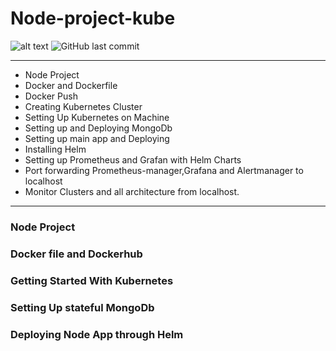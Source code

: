 # Node-project-kube

![alt text](https://img.shields.io/docker/automated/timon02/node-replicas?style=for-the-badge)
![GitHub last commit](https://img.shields.io/github/last-commit/tikam02/Node-project-kube?style=for-the-badge)

*****
- Node Project
- Docker and Dockerfile
- Docker Push
- Creating Kubernetes Cluster
- Setting Up Kubernetes on Machine
- Setting up and Deploying MongoDb
- Setting up main app and Deploying
- Installing Helm 
- Setting up Prometheus and Grafan with Helm  Charts
- Port forwarding Prometheus-manager,Grafana and Alertmanager to localhost
- Monitor Clusters and all architecture from localhost.


*********************

### Node Project 


### Docker file and Dockerhub

### Getting Started With Kubernetes


### Setting Up stateful MongoDb 


### Deploying Node App through Helm




